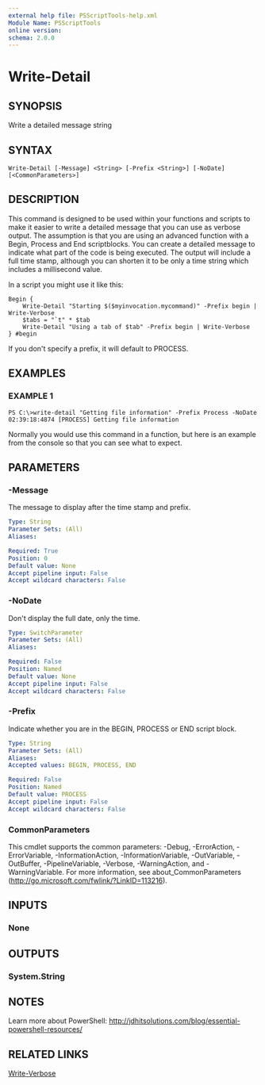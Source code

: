 ```yaml
---
external help file: PSScriptTools-help.xml
Module Name: PSScriptTools
online version: 
schema: 2.0.0
---
```


# Write-Detail

## SYNOPSIS
Write a detailed message string

## SYNTAX

```
Write-Detail [-Message] <String> [-Prefix <String>] [-NoDate] [<CommonParameters>]
```

## DESCRIPTION
This command is designed to be used within your functions and scripts to make it easier to write a detailed message that you can use as verbose output. The assumption is that you are using an advanced function with a Begin, Process and End scriptblocks. You can create a detailed message to indicate what part of the code is being executed. The output will include a full time stamp, although you can shorten it to be only a time string which includes a millisecond value.

In a script you might use it like this:

    Begin {
        Write-Detail "Starting $($myinvocation.mycommand)" -Prefix begin | Write-Verbose
        $tabs = "`t" * $tab
        Write-Detail "Using a tab of $tab" -Prefix begin | Write-Verbose
    } #begin

If you don't specify a prefix, it will default to PROCESS.

## EXAMPLES

### EXAMPLE 1
```
PS C:\>write-detail "Getting file information" -Prefix Process -NoDate
02:39:18:4874 [PROCESS] Getting file information
```

Normally you would use this command in a function, but here is an example from the console so that you can see what to expect.

## PARAMETERS

### -Message
The message to display after the time stamp and prefix.

```yaml
Type: String
Parameter Sets: (All)
Aliases: 

Required: True
Position: 0
Default value: None
Accept pipeline input: False
Accept wildcard characters: False
```

### -NoDate
Don't display the full date, only the time.

```yaml
Type: SwitchParameter
Parameter Sets: (All)
Aliases: 

Required: False
Position: Named
Default value: None
Accept pipeline input: False
Accept wildcard characters: False
```

### -Prefix
Indicate whether you are in the BEGIN, PROCESS or END script block.

```yaml
Type: String
Parameter Sets: (All)
Aliases: 
Accepted values: BEGIN, PROCESS, END

Required: False
Position: Named
Default value: PROCESS
Accept pipeline input: False
Accept wildcard characters: False
```

### CommonParameters
This cmdlet supports the common parameters: -Debug, -ErrorAction, -ErrorVariable, -InformationAction, -InformationVariable, -OutVariable, -OutBuffer, -PipelineVariable, -Verbose, -WarningAction, and -WarningVariable. For more information, see about_CommonParameters (http://go.microsoft.com/fwlink/?LinkID=113216).

## INPUTS

### None

## OUTPUTS

### System.String

## NOTES
Learn more about PowerShell: http://jdhitsolutions.com/blog/essential-powershell-resources/

## RELATED LINKS

[Write-Verbose]()
